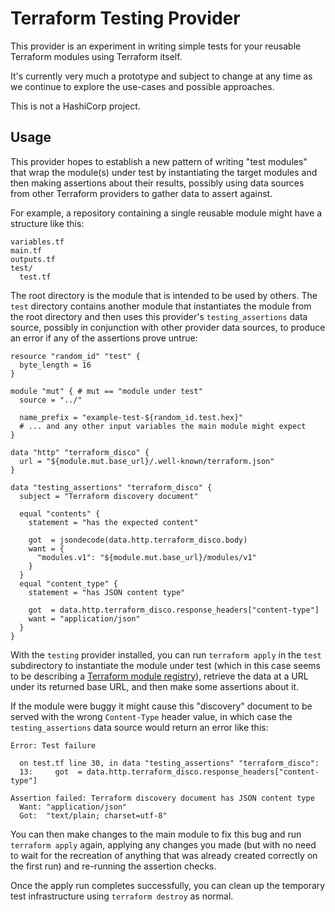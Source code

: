 # Terraform Testing Provider

This provider is an experiment in writing simple tests for your reusable
Terraform modules using Terraform itself.

It's currently very much a prototype and subject to change at any time as we
continue to explore the use-cases and possible approaches.

This is not a HashiCorp project.

## Usage

This provider hopes to establish a new pattern of writing "test modules"
that wrap the module(s) under test by instantiating the target modules and
then making assertions about their results, possibly using data sources from
other Terraform providers to gather data to assert against.

For example, a repository containing a single reusable module might have
a structure like this:

```
variables.tf
main.tf
outputs.tf
test/
  test.tf
```

The root directory is the module that is intended to be used by others. The
`test` directory contains another module that instantiates the module from
the root directory and then uses this provider's `testing_assertions` data
source, possibly in conjunction with other provider data sources, to produce
an error if any of the assertions prove untrue:

```hcl
resource "random_id" "test" {
  byte_length = 16
}

module "mut" { # mut == "module under test"
  source = "../"

  name_prefix = "example-test-${random_id.test.hex}"
  # ... and any other input variables the main module might expect
}

data "http" "terraform_disco" {
  url = "${module.mut.base_url}/.well-known/terraform.json"
}

data "testing_assertions" "terraform_disco" {
  subject = "Terraform discovery document"

  equal "contents" {
    statement = "has the expected content"

    got  = jsondecode(data.http.terraform_disco.body)
    want = {
      "modules.v1": "${module.mut.base_url}/modules/v1"
    }
  }
  equal "content_type" {
    statement = "has JSON content type"

    got  = data.http.terraform_disco.response_headers["content-type"]
    want = "application/json"
  }
}
```

With the `testing` provider installed, you can run `terraform apply` in the
`test` subdirectory to instantiate the module under test (which in this case
seems to be describing a [Terraform module registry](https://www.terraform.io/docs/registry/api.html)),
retrieve the data at a URL under its returned base URL, and then make some
assertions about it.

If the module were buggy it might cause this "discovery" document to be served
with the wrong `Content-Type` header value, in which case the `testing_assertions`
data source would return an error like this:

```
Error: Test failure

  on test.tf line 30, in data "testing_assertions" "terraform_disco":
  13:     got  = data.http.terraform_disco.response_headers["content-type"]

Assertion failed: Terraform discovery document has JSON content type
  Want: "application/json"
  Got:  "text/plain; charset=utf-8"
```

You can then make changes to the main module to fix this bug and run
`terraform apply` again, applying any changes you made (but with no need to
wait for the recreation of anything that was already created correctly on the
first run) and re-running the assertion checks.

Once the apply run completes successfully, you can clean up the temporary test
infrastructure using `terraform destroy` as normal.
